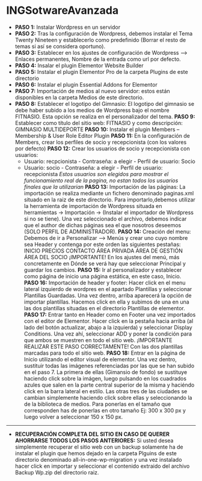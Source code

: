 # INGSotwareAvanzada
- **PASO 1:** Instalar Wordpress en un servidor
- **PASO 2:** Tras la configuración de Wordpress, debemos instalar el Tema Twenty Nineteen y establecerlo como predefinido (Borrar el resto de temas si así se considera oportuno).
- **PASO 3:** Establecer en los ajustes de configuración de Wordpress --> Enlaces permanentes, Nombre de la entrada como url por defecto.
- **PASO 4:** Insalar el plugin Elementor Website Builder
- **PASO 5:** Instalar el plugin Elementor Pro de la carpeta Plugins de este directorio
- **PASO 6:** Instalar el plugin Essential Addons for Elementor
- **PASO 7:** Importación de medios al nuevo servidor: estos están disponibles en la carpeta Medios de este directorio.
- **PASO 8:** Establecer el logotipo del Gimnasio: El logotipo del gimnasio se debe haber subido a los medios de Wordpress bajo el nombre FITNASIO. Esta opción se realiza en el
  personalizador del tema.
**PASO 9:** Establecer como título del sitio web: FITNASIO y como descripción: GIMNASIO MULTIDEPORTE
**PASO 10:** Instalar el plugin Members – Membership & User Role Editor Plugin
**PASO 11:** En la configuración de Members, crear los perfiles de socio y recepcionista (con los valores por defecto)
**PASO 12:** Crear los usuarios de socio y recepcionista con usuarios: 
  - Usuario: recpcionista - Contraseña: a elegir - Perfil de usuario: Socio
  - Usuario: socio - Contraseña: a elegir  - Perfil de usuario: recepcionista
  *Estos usuarios son elegidos para mostrar el funcionamiento real de la pagina, no estan todos los usuarios finales que la utilizarian*
**PASO 13:** Importación de las páginas: La importación se realiza mediante un fichero denominado paginas.xml situado en la raiz de este directorio. Para importarlo,debemos utilizar la herramienta de importación de Wordpress situada en herramientas -> Importación -> (Instalar el importador de Wordpress si no se tiene). Una vez seleccionado el archivo, debemos indicar que el author de dichas páginas sea el que nosotros deseemos (SOLO PERFIL DE ADMINISTRADOR).
**PASO 14:** Creación del menu: Debemos de ir a Personalizar --> Menús y crear uno cuyo nombre sea Header y contenga por este orden las siguientes pestañas:
  INICIO
  PRECIOS
  CONTACTO
  ÁREA PRIVADA
      ÁREA DE GESTIÓN
      ÁREA DEL SOCIO
¡IMPORTANTE! En los ajustes del menú, más concretamente en Dónde se verá hay que seleccionar Principal y guardar los cambios.
**PASO 15:** Ir al personalizador y establecer como página de inicio una página estática, en este caso, Inicio.
**PASO 16:** Importación de header y footer: Hacer click en el menu lateral izquierdo de wordpres en el apartado Plantillas 
  y seleccionar Plantillas Guardadas. Una vez dentro, arriba aparecerá la opción de importar plantillas. Hacemos click en ella y subimos de una en una las dos plantillas 
  situadas en el directorio Plantillas de elementor.
**PASO 17:** Entrar tanto en Header como en Footer una vez importados con el editor de Elementor. Hacer click en la pestaña hacia arriba (al lado del botón actualizar, abajo a la izquierda) y seleccionar Display Conditions. Una vez ahí, seleccionar ADD y poner la condición para que ambos se muestren en todo el sitio web. 
¡IMPORTANTE REALIZAR ESTE PASO CORRECTAMENTE! Con las dos plantillas marcadas para todo el sitio web.
**PASO 18:** Entrar en la página de Inicio utilizando el editor visual de elementor. Una vez dentro, sustituir todas las imágenes referenciadas por las que se han subido en el paso 7. La primera de ellas (Gimansio de fondo) se sustituye haciendo click sobre la imágen, luego pulsando en los cuadrados azules que salen en la parte central superior de la misma y haciéndo click en la barra lateral en estilo.
Las otras tres de las ciudades se cambian simplemente haciendo click sobre ellas y seleccionando la de la biblioteca de medios. Para ponerlas en el tamaño que corresponden has de ponerlas en otro tamaño Ej: 300 x 300 px y luego volver a seleccionar 150 x 150 px.
-----------------------------------------------------------------------------------------------------------------------------------------------------------------------------
- **RECUPERACIÓN COMPLETA DEL SITIO EN CASO DE QUERER AHORRARSE TODOS LOS PASOS ANTERIORES:** Si usted desea simplemente recuperar el sitio web con un backup solamente ha de instalar el plugin que hemos dejado en la carpeta Plguins de este directorio denominado all-in-one-wp-migration y una vez instalado hacer click en importar y seleccionar el contenido extraido del archivo Backup Wp.zip del directorio raiz.
